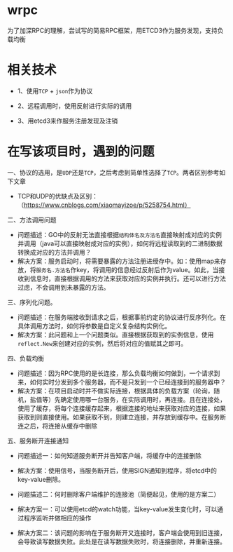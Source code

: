 # wrpc
为了加深RPC的理解，尝试写的简易RPC框架，用ETCD3作为服务发现，支持负载均衡

# 相关技术
* 1、使用`TCP` + `json`作为协议
 
* 2、远程调用时，使用反射进行实际的调用

* 3、用etcd3来作服务注册发现及注销

# 在写该项目时，遇到的问题

一、协议的选用，是`UDP`还是`TCP`，之后考虑到简单性选择了`TCP`。两者区别参考如下文章

* TCP和UDP的优缺点及区别：（https://www.cnblogs.com/xiaomayizoe/p/5258754.html）

二、方法调用问题

* 问题描述：GO中的反射无法直接根据`结构体名及方法名`直接映射成对应的实例并调用（java可以直接映射成对应的实例），如何将远程读取到的二进制数据转换成对应的方法并调用？
* 解决方案：服务启动时，将需要暴露的方法注册进绶存中。如：使用map来存放，将`服务名.方法名`作key，将调用的信息经过反射后作为value。如此，当接收到信息时，直接根据调用的方法来获取对应的实例并执行。还可以进行方法过虑，不会调用到未暴露的方法。

三、序列化问题。

* 问题描述：在服务端接收到请求之后，根据事前约定的协议进行反序列化。在具体调用方法时，如何将参数是自定义复杂结构实例化。
* 解决方案：此问题和上一个问题类似。直接根据获取到的实例信息，使用`reflect.New`来创建对应的实例，然后将对应的值赋其之即可。

四、负载均衡
* 问题描述：因为RPC使用的是长连接，那么负载均衡如何做到，一个请求到来，如何实时分发到多个服务器，而不是只发到一个已经连接到的服务器中？
* 解决方案：在项目启动时并不做实际连接，根据具体的负载方案（轮询，随机，盐值等）先确定使用哪一台服务，在实际调用时，再连接。且在连接处，使用了缓存，将每个连接缓存起来，根据连接的地址来获取对应的连接，如果获取到则直接使用。如果获取不到，则建立连接，并存放到缓存中。在服务断连之后，将连接从缓存中删除

五、服务断开连接通知
* 问题描述一：如何知道服务断开并告知客户端，将缓存中的连接删除
* 解决方案：使用信号，当服务断开后，使用SIGN通知到程序，将etcd中的key-value删除。

* 问题描述二：何时删除客户端维护的连接池（简便起见，使用的是方案二）
* 解决方案一：可以使用etcd的watch功能，当key-value发生变化时，可以通过程序监听并做相应的操作
* 解决方案二：该问题的影响在于服务断开又连接时，客户端会使用到旧连接，会导致读写数据失败。此处是在读写数据失败时，将连接删除，并重新连接。
